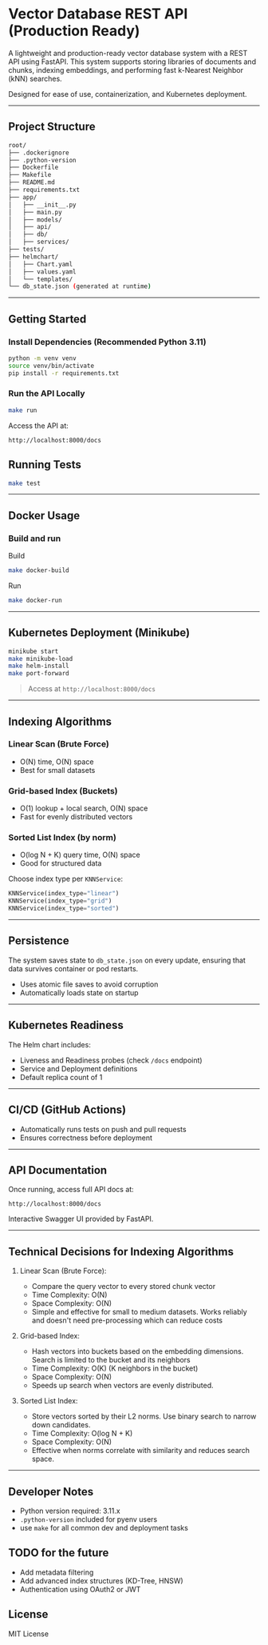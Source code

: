 # Vector Database REST API (Production Ready)

A lightweight and production-ready vector database system with a REST API using FastAPI. This system supports storing libraries of documents and chunks, indexing embeddings, and performing fast k-Nearest Neighbor (kNN) searches.

Designed for ease of use, containerization, and Kubernetes deployment.

---

## Project Structure 
```bash
root/
├── .dockerignore
├── .python-version
├── Dockerfile
├── Makefile
├── README.md
├── requirements.txt
├── app/
│   ├── __init__.py
│   ├── main.py
│   ├── models/
│   ├── api/
│   ├── db/
│   ├── services/
├── tests/
├── helmchart/
│   ├── Chart.yaml
│   ├── values.yaml
│   └── templates/
└── db_state.json (generated at runtime)
```


---

## Getting Started

### Install Dependencies (Recommended Python 3.11)

```bash
python -m venv venv
source venv/bin/activate
pip install -r requirements.txt
```

### Run the API Locally

```bash
make run
```

Access the API at:

```
http://localhost:8000/docs
```

## Running Tests

```bash
make test
```

---

## Docker Usage

### Build and run

Build
```bash
make docker-build
```

Run
```bash
make docker-run
```

---

## Kubernetes Deployment (Minikube)

```bash
minikube start
make minikube-load
make helm-install
make port-forward
```

> Access at `http://localhost:8000/docs`

---

## Indexing Algorithms

### Linear Scan (Brute Force)
- O(N) time, O(N) space
- Best for small datasets

### Grid-based Index (Buckets)
- O(1) lookup + local search, O(N) space
- Fast for evenly distributed vectors

### Sorted List Index (by norm)
- O(log N + K) query time, O(N) space
- Good for structured data

Choose index type per `KNNService`:

```python
KNNService(index_type="linear")
KNNService(index_type="grid")
KNNService(index_type="sorted")
```
---

## Persistence

The system saves state to `db_state.json` on every update, ensuring that data survives container or pod restarts.

- Uses atomic file saves to avoid corruption
- Automatically loads state on startup

---

## Kubernetes Readiness

The Helm chart includes:

- Liveness and Readiness probes (check `/docs` endpoint)
- Service and Deployment definitions
- Default replica count of 1

---

## CI/CD (GitHub Actions)

- Automatically runs tests on push and pull requests
- Ensures correctness before deployment

---

## API Documentation

Once running, access full API docs at:

```
http://localhost:8000/docs
```

Interactive Swagger UI provided by FastAPI.

---

## Technical Decisions for Indexing Algorithms
1. Linear Scan (Brute Force):
    - Compare the query vector to every stored chunk vector
    - Time Complexity: O(N)
    - Space Complexity: O(N)
    - Simple and effective for small to medium datasets. Works reliably and doesn't need pre-processing which can reduce costs

2. Grid-based Index:
    - Hash vectors into buckets based on the embedding dimensions. Search is limited to the bucket and its neighbors
    - Time Complexity: O(K) (K neighbors in the bucket)
    - Space Complexity: O(N)
    - Speeds up search when vectors are evenly distributed.

3. Sorted List Index:
    - Store vectors sorted by their L2 norms. Use binary search to narrow down candidates. 
    - Time Complexity: O(log N + K)
    - Space Complexity: O(N)
    - Effective when norms correlate with similarity and reduces search space. 

---

## Developer Notes

- Python version required: 3.11.x
- `.python-version` included for pyenv users
- use `make` for all common dev and deployment tasks

## TODO for the future

- Add metadata filtering
- Add advanced index structures (KD-Tree, HNSW)
- Authentication using OAuth2 or JWT

## License

MIT License
